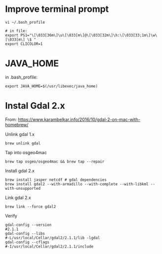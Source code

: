 # Improve terminal prompt

    vi ~/.bash_profile

    # in file:
    export PS1="\[\033[36m\]\u\[\033[m\]@\[\033[32m\]\h:\[\033[33;1m\]\w\[\033[m\] \$ "
    export CLICOLOR=1

# JAVA_HOME

in .bash_profile:

    export JAVA_HOME=$(/usr/libexec/java_home)

# Instal Gdal 2.x

From: https://www.karambelkar.info/2016/10/gdal-2-on-mac-with-homebrew/

Unlink gdal 1.x

    brew unlink gdal

Tap into osgeo4mac

    brew tap osgeo/osgeo4mac && brew tap --repair

Install gdal 2.x

    brew install jasper netcdf # gdal dependencies
    brew install gdal2 --with-armadillo --with-complete --with-libkml --with-unsupported

Link gdal 2.x

    brew link --force gdal2

Verify

    gdal-config --version
    #2.1.1
    gdal-config --libs
    #-L/usr/local/Cellar/gdal2/2.1.1/lib -lgdal
    gdal-config --cflags
    #-I/usr/local/Cellar/gdal2/2.1.1/include
